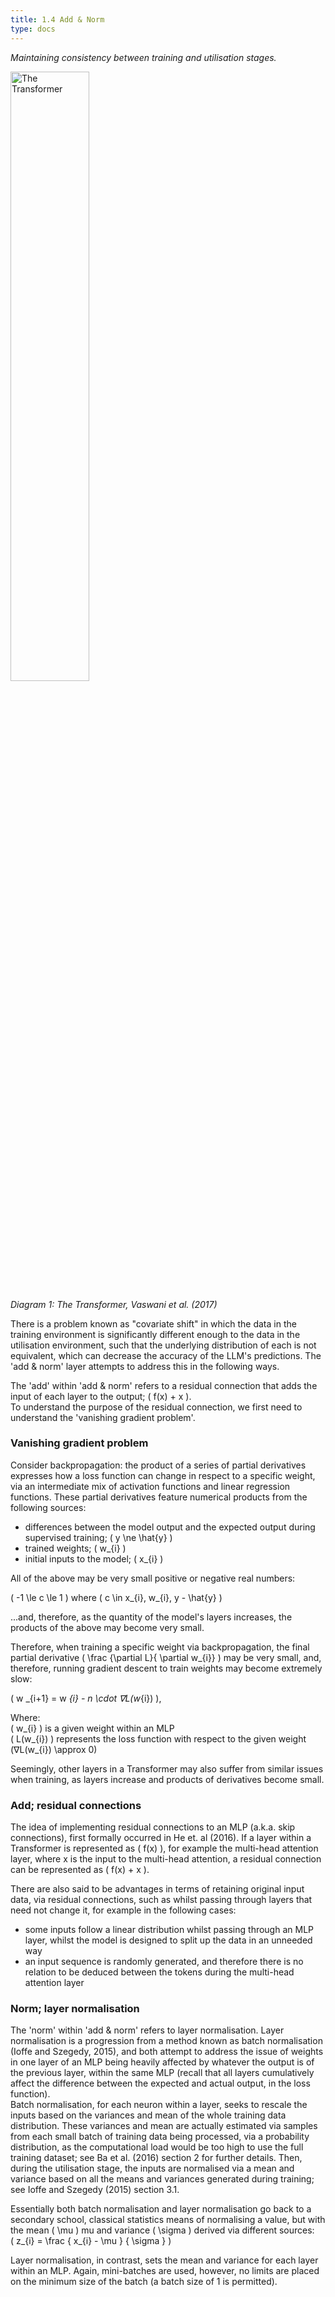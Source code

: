 ```yaml
---
title: 1.4 Add & Norm
type: docs
---
```


*Maintaining consistency between training and utilisation stages.*

<img src="/img/transformer-vaswani.png" alt="The Transformer" width="50%"/>

*Diagram 1: The Transformer, Vaswani et al. (2017)*

There is a problem known as "covariate shift" in which the data in the training environment is significantly different enough to the data in the utilisation environment, such that the underlying distribution of each is not equivalent, which can decrease the accuracy of the LLM's predictions. The 'add & norm' layer attempts to address this in the following ways.

The 'add' within 'add & norm' refers to a residual connection that adds the input of each layer to the output; \( f(x) + x \).  
To understand the purpose of the residual connection, we first need to understand the 'vanishing gradient problem'.

### Vanishing gradient problem

Consider backpropagation: the product of a series of partial derivatives expresses how a loss function can change in respect to a specific weight, via an intermediate mix of activation functions and linear regression functions. These partial derivatives feature numerical products from the following sources:

* differences between the model output and the expected output during supervised training; \( y \ne \hat{y} \)  
* trained weights; \( w_{i} \)
* initial inputs to the model; \( x_{i} \)

All of the above may be very small positive or negative real numbers:

\( -1 \le c \le 1 \) where \( c \in x_{i}, w_{i}, y - \hat{y} \)

...and, therefore, as the quantity of the model's layers increases, the products of the above may become very small.

Therefore, when training a specific weight via backpropagation, the final partial derivative \( \frac {\partial L}{ \partial w_{i}} \) may be very small, and, therefore, running gradient descent to train weights may become extremely slow:

\( w _{i+1} = w _{i} - n \cdot ∇L(w_{i}) \),

Where: <br/>
\( w_{i} \) is a given weight within an MLP <br/>
\( L(w_{i}) \) represents the loss function with respect to the given weight
\(∇L(w_{i}) \approx 0\) <br/>

Seemingly, other layers in a Transformer may also suffer from similar issues when training, as layers increase and products of derivatives become small.


### Add; residual connections

The idea of implementing residual connections to an MLP (a.k.a. skip connections), first formally occurred in He et. al (2016). If a layer within a Transformer is represented as \( f(x) \), for example the multi-head attention layer, where x is the input to the multi-head attention, a residual connection can be represented as \( f(x) + x \).

There are also said to be advantages in terms of retaining original input data, via residual connections, such as whilst passing through layers that need not change it, for example in the following cases:

* some inputs follow a linear distribution whilst passing through an MLP layer, whilst the model is designed to split up the data in an unneeded way  
* an input sequence is randomly generated, and therefore there is no relation to be deduced between the tokens during the multi-head attention layer


### Norm; layer normalisation

The 'norm' within 'add & norm' refers to layer normalisation. Layer normalisation is a progression from a method known as batch normalisation (Ioffe and Szegedy, 2015), and both attempt to address the issue of weights in one layer of an MLP being heavily affected by whatever the output is of the previous layer, within the same MLP (recall that all layers cumulatively affect the difference between the expected and actual output, in the loss function).  
Batch normalisation, for each neuron within a layer, seeks to rescale the inputs based on the variances and mean of the whole training data distribution. These variances and mean are actually estimated via samples from each small batch of training data being processed, via a probability distribution, as the computational load would be too high to use the full training dataset; see Ba et al. (2016) section 2 for further details. Then, during the utilisation stage, the inputs are normalised via a mean and variance based on all the means and variances generated during training; see Ioffe and Szegedy (2015) section 3.1.

Essentially both batch normalisation and layer normalisation go back to a secondary school, classical statistics means of normalising a value, but with the mean \( \mu \) mu and variance \( \sigma \) derived via different sources:<br/>
\( z_{i} = \frac { x_{i} - \mu } { \sigma } \)


Layer normalisation, in contrast, sets the mean and variance for each layer within an MLP. Again, mini-batches are used, however, no limits are placed on the minimum size of the batch (a batch size of 1 is permitted).
